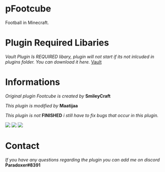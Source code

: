 # pFootcube

 Football in Minecraft.
 
# Plugin Required Libaries

 *Vault Plugin Is REQUIRED libary, plugin will not start if its not inlcuded in plugins folder. You can download it here.*
  [Vault](https://www.spigotmc.org/resources/vault.34315/)

# Informations

 *Original plugin Footcube is created by* **SmileyCraft**
 
 *This plugin is modified by* **Maatijaa** 

 *This plugin is not* **FINISHED** *i still have to fix bugs that occur in this plugin.*
 
 ![](https://img.shields.io/github/license/Maatijaa/pFootcube)
 ![](https://img.shields.io/github/directory-file-count/Maatijaa/pFootcube)
 ![](https://img.shields.io/github/commit-activity/w/Maatijaa/pFootcube)
# Contact

*If you have any questions regarding the plugin you can add me on discord* **Paradoxer#8391**
